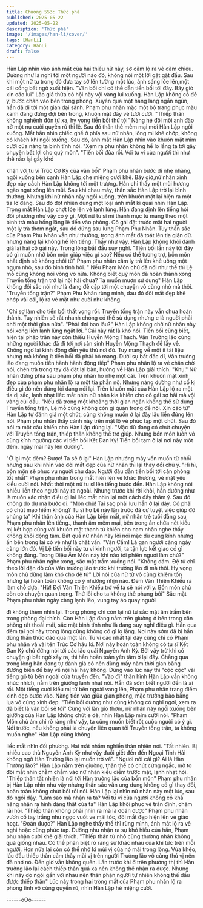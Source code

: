 ```yaml
---
title: Chương 553: Thức phá
published: 2025-05-22
updated: 2025-05-22
description: 'Thức phá'
image: '/images/han-li/cover/'
tags: [HanLi]
category: HanLi
draft: false
---
```


Hàn Lập nhìn vào ánh mắt của hai thiếu nữ này, sờ cằm lộ ra vẻ
đăm chiêu. Dường như là nghĩ tới một người nào đó, không nói
một lời gật gật đầu.
Sau khi một nữ tu trong đó đưa tay sờ lên tường một lúc, ánh
sáng lóe lên,một cái cổng bất ngờ xuất hiện.
"Vãn bối chỉ có thể dẫn tiền bối tới đây. Bây giờ xin cáo lui" Lão
giả thừa có hội này vội vàng lui xuống.
Hàn Lập không có để ý, bước chân vào bên trong phòng.
Xuyên qua một hàng lang ngắn ngủn, hắn đã đi tới một gian đại
sảnh.
Phạm phu nhân mặc một bộ trang phục màu xanh đang đứng đợi
bên trong, khuôn mặt đầy vẻ tươi cười.
"Thiếp thân không nghênh đón từ xa, hy vọng tiền bối thứ tội"
Nàng hé đôi môi anh đào nở một nụ cười quyến rũ thi lễ.
Sau đó thân thể mềm mại mời Hàn Lập ngồi xuống.
Mắt hắn nhìn chiếc ghế ở phía sau nữ nhân, lông mi khẽ chớp,
không có khách khí ngồi xuống.
Sau đó, ánh mắt Hàn Lập nhìn vào khuôn mặt mỉm cười của nàng
ta bình tĩnh nói.
"Xem ra phu nhân không hề lo lắng ta tới gây chuyện bất lợi cho
quý môn".
"Tiến bối đùa rồi. Với tu vi của người thì như thế nào lại gây khó

khăn với tu vi Trúc Cơ Kỳ của vãn bối" Phạm phu nhân bước đi
nhẹ nhàng, ngồi xuống bên cạnh Hàn Lập,che miệng cười khẽ.
Bây giờ,nữ nhân xinh đẹp này cách Hàn Lập không tới một
trượng. Hắn chỉ thấy một mùi hương ngào ngạt xông lên mũi.
Sau khi chau mày, thần sắc Hàn Lập trở lại bình thường.
Nhưng khi nữ nhân này ngồi xuống, trên khuôn mặt lại hiện ra
một tia lơ đãng. Sau đó đột nhiên dung một loại ánh mắt kì quái
nhìn Hàn Lập.
Trong mắt Hàn Lập chợt lóe lên vẻ lạnh lùng. Hắn đang định lên
tiếng hỏi đối phương như vậy có ý gì.
Một nữ tu sĩ mi thanh mục tú mang theo một bình trà màu hồng
lặng lẽ tiến vào phòng.
Cô gái đặt trước mặt hai người một ly trà thơm ngát, sau đó đứng
sau lưng Phạm Phu Nhân.
Tuy thần sắc của Phạm Phu Nhân vẫn như thường, trong ánh
mắt đã toát lên tia giận dữ. nhưng nàng lại không hề lên tiếng.
Thấy như vậy, Hàn Lập không khỏi đánh giá lại hai cô gái này.
Trong lòng bắt đầu suy nghĩ.
"Tiền bối lần này tới đây có gì muốn nhờ bổn môn giúp việc gì
sao? Nếu có thể tương trợ, bổn môn nhất định sẽ không chối từ"
Phạm phu nhân cầm ly trà lên khẻ uống một ngụm nhỏ, sau đó
bình tĩnh hỏi.
" Nếu Phạm Môn chủ đã nói như thế thì Lệ mỗ cũng không nói
vòng vo nữa. Không biết quý môn đã hoàn thành xong Truyền
tống trận trở lại nội hải chưa? Ta muốn mượn sử dụng" Hàn Lập
không đổi sắc nói như là đang đề cập tới một chuyện vô cùng nhỏ
mà thôi.
"Truyền tống trận?" Phạm Phu Nhân rùng mình, dau đó đôi mắt
đẹp khẽ chớp vài cái, lộ ra vẻ mặt như cười như không.

"Chỉ sợ làm cho tiền bối thất vọng rồi. Truyền tống trận này vẫn
chưa hoàn thành. Tuy nhiên sẽ rất nhanh chóng có thể sử dụng
nhưng e là nguời phải chờ một thời gian nữa".
"Phải đợi bao lâu?" Hàn Lập không chờ nữ nhân này nói xong liền
lạnh lùng ngắt lời.
"Cái này rất là khó nói. Tiền bối cũng biết, hiện tại pháp trận này
còn thiếu Huyễn Mộng Thạch. Vân Trưởng lão cùng những người
khác đã đi tới nơi sản sinh Huyễn Mộng Thạch để lấy về. Không
ngờ lại kinh động đến yêu thú nơi đó. Tuy mang về một ít tài liệu
nhưng mà không ít tiền bối đã phải bỏ mạng. Dưới sự bất đắc dĩ,
Vân trưởng lão đang muốn tiến hành hành động tiếp" Phạm phu
nhân lộ ra vẻ chần chờ nói, chén trà trong tay đã đặt lại bàn,
hướng về Hàn Lập giải thích.
"Khụ." Nữ nhân đứng phía sau phạm phụ nhân ho nhẹ một cái.
Trên khuôn mặt xinh đẹp của phạm phu nhân lộ ra một tia phẫn
nộ. Nhưng nàng dường như cố kị điều gì đó nên dừng lời đang
nói lại.
Trên khuôn mặt của Hàn Lập lộ ra một tia dị sắc, lạnh nhạt liếc
mắt nhìn nữ nhân kia khiến cho cô gái sợ hãi mà vội vàng cúi
đầu.
"Nếu đã trong một khoảng thời gian ngắn không thể sử dụng
Truyền tống trận, Lệ mỗ cũng không còn gì quan trọng để nói. Xin
cáo từ" Hàn Lập tự đánh giá một chút, cũng không muốn ở lại đây
lâu liền đứng lên nói.
Phạm phu nhân thấy cảnh này trên mặt lộ vẻ phức tạp một chút.
Sau đó nói ra một câu khiến cho Hàn Lập dừng lại.
"Mặc dù đang có chút chuyện với Truyền tống trận, thiếp thân
không thể trợ giúp. Nhưng bổn môn luôn vô cùng kính ngưỡng
các vị tiền bối Kết Đan Kỳ! Tiền bối tạm ở lại nơi này một đêm,
ngày mai hãy lên đường".

"Ở lại một đêm? Được! Ta sẽ ở lại" Hàn Lập nhướng mày vốn
muốn từ chối nhưng sau khi nhìn vào đôi mắt đẹp của nữ nhân thì
lại thay đổi chủ ý.
"Hì hì, bổn môn sẽ phục vụ người chu đáo. Người đâu dẫn tiền
bối tới căn phòng tốt nhất" Phạm phu nhân trong mắt hiên lên vẻ
khác thường, vẻ mặt yêu kiều cười nói.
Nhất thời một nữ tu sĩ lên tiếng bước đến.
Hàn Lập không nói nhiều liền theo người này ra ngoài.
Nhưng trước khi rời khỏi, hắn dường như là muốn xác nhận điều
gì lại liếc mắt nhìn lại một cách đầy thâm ý. Sau đó không do dự
mà bước đi.
"Môn chủ! Tại sao phải lưu hắn ở lại đây. Có phải có chút mạo
hiểm không? Tu sĩ họ Lệ này lần trước đã cự tuyệt việc giúp đỡ
chúng ta" Khi thân ảnh của Hàn Lập biến mất, nữ nhân trẻ tuổi
đằng sau Phạm phu nhân lên tiếng., thanh âm mềm mại, bên
trong ẩn chứa nét kiều mị kết hợp cùng với khuôn mặt thanh tú
khiến cho nam nhân nghe thấy không khỏi động tâm.
Bất quá nữ nhân này lời nói mặc dù cung kính nhưng ẩn bên
trong lại có vẻ như là chất vấn.
"Vận Cầm! Lá gan ngươi càng ngày càng lớn đó. Vị Lệ tiền bối
này tu vi kinh người, ta tận lực kết giao có gì không đúng. Trong
Diệu Âm Môn này khi nào tới phiên ngươi làm chủ?" Phạm phu
nhân nghe xong, sắc mặt trầm xuống nói.
"Không dám. Đệ tử chỉ theo lời dặn dò của Vân trưởng lão trước
khi trưởng lão đi mà thôi. Hy vọng môn chủ đừng làm khó cho đệ
tử" Lời nói của nữ tử vô cùng khiêm tốn nhưng lại hoàn toàn
không có ý nhường nhịn nào. Đem Vân Thiên Khiếu ra làm chỗ
dựa.
"Hừ! Đợi Vân Thiên Khiếu trở về ta sẽ nói với y. Bổn môn chủ còn
có chuyện quan trọng. Thứ lỗi cho ta không thể phụng bôi" Sắc
mặt Phạm phu nhân ngày càng lạnh lẽo, vung tay áo quay nguời

đi không thèm nhìn lại.
Trong phòng chỉ còn lại nữ tử sắc mặt âm trầm bên trong phòng
đại thính. Còn Hàn Lập đang nằm trên giường ở bên trong căn
phòng rất thoải mái, sắc mặt bình tĩnh như là đang suy nghĩ điều
gì.
Hắn qua đêm tại nơi này trong lòng cũng không có gì lo lắng. Nơi
này sớm đã bị hắn dùng thần thức đảo qua một lần.
Tu vi cao nhất tại đây cũng chỉ có Phạm phu nhân và vài tên Trúc
Cơ hậu kì. Nơi này hoàn toàn không có tu sĩ Kết Đan Kỳ chứ
đừng nói tới các lão quái Nguyên Anh Kỳ.
Bởi vậy trừ khi có chuyện gì bất ngờ xảy ra, thì hắn hoàn toàn
yên tâm ở lại đây.
Chẳng qua trong lòng hắn đang tự đánh giá có nên dùng mấy
năm thời gian bằng đường biển để bay về nội hải hay không.
Đúng vào lúc này thì "cộc cộc" vài tiếng gõ từ bên ngoài cửa
truyền đến.
"Vào đi" thân hình Hàn Lập vẫn không nhúc nhích, nằm trên
giường lạnh nhạt nói. Hắn đã sớm biết người đến là ai rồi.
Một tiếng cười kiều mị từ bên ngoài vang lên, Phạm phu nhân
trang điểm xinh đẹp bước vào.
Nàng tiến vào giữa gian phòng, mặc trường bào bằng lụa vô cùng
xinh đẹp.
"Tiền bối dường như cũng không có nghỉ ngơi, xem ra đã biết là
vãn bối sẽ tới" Cùng với làn gió thơm, nữ nhân này ngồi xuống
bên giường của Hàn Lập không chút e dè, nhìn Hàn Lập mỉm
cười nói.
"Phạm Môn chủ ám chỉ rõ ràng như vậy, ta cũng muốn biết rốt
cuộc người có ý gì. Nói trước, nếu không phải là chuyện liên quan
tới Truyền tống trận, ta không muốn nghe" Hàn Lập cũng không

liếc mắt nhìn đối phương. Hai mắt nhắm nghiền thản nhiên nói.
"Tất nhiên. Bị nhiều cao thủ Nguyên Anh Kỳ như vậy đuổi giết đến
đến Ngoại Tinh Hải không ngờ Hàn Trưởng lão lại muốn trở về".
"Ngươi nói cái gì? Ai là Hàn Trưởng lão?" Hàn Lập nằm trên
giường, thân thể có chút cứng ngắc, mở to đôi mắt nhìn chằm
chằm vào nữ nhân kiều diễm trước mặt, lạnh nhạt hỏi.
"Thiếp thân tất nhiên là nói tới Hàn trưởng lão của bổn môn"
Phạm phu nhân bị Hàn Lập nhìn như vậy nhưng thần sắc vẫn ung
dung không có gì thay đổi, hoàn toàn không chút bối rối nói.
Hàn Lập lại nhìn nữ nhân này một lúc, sau đó ngồi dậy.
"Làm sao mà nhận ra ta? Với tu vi của ngươi không có khả năng
nhận ra hình dáng thật của ta" Hàn Lập khôi phục vẻ trấn định,
chậm rãi hỏi.
"Thiếp thân không phải nhìn ra mà là đoán được" Phạm phu nhân
vươn cổ tay trắng như ngọc vuốt ve mái tóc, đôi mắt đẹp hiện lên
vẻ giảo hoạt.
"Đoán được?" Hàn Lập nghe thấy thế thì rùng mình, ánh mắt lộ ra
vẻ nghi hoặc cùng phức tạp.
Dường như nhận ra sự khó hiểu của hắn, Phạm phu nhân cuời
khẽ giải thích.
"Thiếp thân từ nhỏ cũng thường nhân không quá giống nhau. Có
thể phân biệt rõ ràng sự khác nhau của khí tức trên mỗi người.
Hơn nữa lại còn có thể nhớ kĩ mùi vị của nó mãi trong lòng. Vừa
khéo, lúc đầu thiếp thân cảm thấy mùi vị trên người Trưởng lão vô
cùng thú vị nên đã nhớ nó. Đến giờ vẫn không quên. Lần trước
khi ở trên phường thị thì Hàn trưởng lão lại cách thiếp thân quá xa
nên không thể nhận ra được. Nhưng khi nãy do ngồi gần với nhau
nên thân phận người tự nhiên không thể dấu được thiếp thân" Lúc
này trong hai tròng mắt của Phạm phu nhân lộ ra phong tình vô
cùng quyến rũ, nhìn Hàn Lập hé miệng cười.

------oOo------
